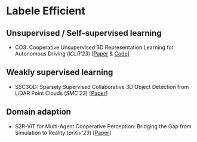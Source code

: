 
# Labele Efficient
## Unsupervised / Self-supervised learning
- CO3: Cooperative Unsupervised 3D Representation Learning for Autonomous Driving (*ICLR'23*) [[Paper](https://arxiv.org/abs/2206.04028) & [Code](https://github.com/Runjian-Chen/CO3)]
## Weakly supervised learning
- SSC3OD: Sparsely Supervised Collaborative 3D Object Detection from LiDAR Point Clouds (*SMC'23*) [[Paper](https://arxiv.org/abs/2307.00717)]
## Domain adaption
- S2R-ViT for Multi-Agent Cooperative Perception: Bridging the Gap from Simulation to Reality (*arXiv'23*) [[Paper](https://arxiv.org/abs/2307.07935)]
